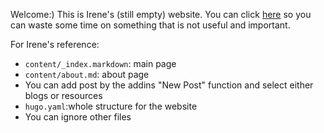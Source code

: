 
Welcome:) This is Irene's (still empty) website. You can click [here](https://ittshuang.netlify.app/about/) so you can waste some time on something that is not useful and important.

For Irene's reference:
- `content/_index.markdown`: main page
- `content/about.md`: about page
- You can add post by the addins "New Post" function and select either blogs or resources
- `hugo.yaml`:whole structure for the website
- You can ignore other files
